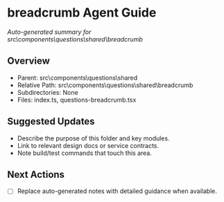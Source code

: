 ﻿# breadcrumb Agent Guide
*Auto-generated summary for src\components\questions\shared\breadcrumb*

## Overview
- Parent: src\components\questions\shared
- Relative Path: src\components\questions\shared\breadcrumb
- Subdirectories: None
- Files: index.ts, questions-breadcrumb.tsx

## Suggested Updates
- Describe the purpose of this folder and key modules.
- Link to relevant design docs or service contracts.
- Note build/test commands that touch this area.

## Next Actions
- [ ] Replace auto-generated notes with detailed guidance when available.
